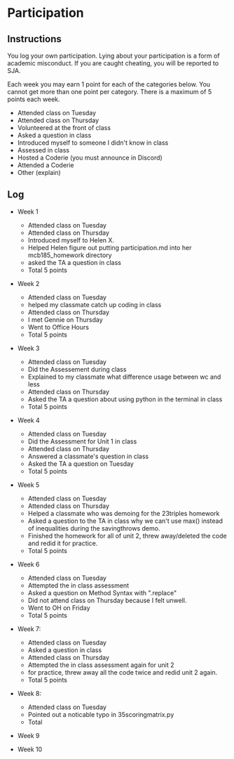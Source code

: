 Participation
=============

## Instructions ##

You log your own participation. Lying about your participation is a form of
academic misconduct. If you are caught cheating, you will be reported to SJA.

Each week you may earn 1 point for each of the categories below. You cannot get
more than one point per category. There is a maximum of 5 points each week.

+ Attended class on Tuesday
+ Attended class on Thursday
+ Volunteered at the front of class
+ Asked a question in class
+ Introduced myself to someone I didn't know in class
+ Assessed in class
+ Hosted a Coderie (you must announce in Discord)
+ Attended a Coderie
+ Other (explain)

## Log ##

- Week 1
	+ Attended class on Tuesday 
	+ Attended class on Thursday 
	+ Introduced myself to Helen X.
	+ Helped Helen figure out putting participation.md into her mcb185_homework directory
	+ asked the TA a question in class 
	+ Total 5 points

- Week 2
	+ Attended class on Tuesday 
	+ helped my classmate catch up coding in class
	+ Attended class on Thursday 
	+ I met Gennie on Thursday 
	+ Went to Office Hours 
	+ Total 5 points 
	
- Week 3
	+ Attended class on Tuesday 
	+ Did the Assessement during class 
	+ Explained to my classmate what difference usage between wc and less 
	+ Attended class on Thursday 
	+ Asked the TA a question about using python in the terminal in class 
	+ Total 5 points 
	
- Week 4
	+ Attended class on Tuesday 
	+ Did the Assessment for Unit 1 in class 
	+ Attended class on Thursday 
	+ Answered a classmate's question in class 
	+ Asked the TA a question on Tuesday
	+ Total 5 points 
- Week 5
	+ Attended class on Tuesday 
	+ Attended class on Thursday 
	+ Helped a classmate who was demoing for the 23triples homework 
	+ Asked a question to the TA in class why we can't use max() instead of inequalities during the savingthrows demo. 
	+ Finished the homework for all of unit 2, threw away/deleted the code and redid it for practice. 
	+ Total 5 points 
	
- Week 6
	+ Attended class on Tuesday 
	+ Attempted the in class assessment 
	+ Asked a question on Method Syntax with ".replace" 
	+ Did not attend class on Thursday because I felt unwell. 
	+ Went to OH on Friday
	+ Total 5 points 
- Week 7: 
	+ Attended class on Tuesday 
	+ Asked a question in class 
	+ Attended class on Thursday 
	+ Attempted the in class assessment again for unit 2
	+ for practice, threw away all the code twice and redid unit 2 again.
	+ Total 5 points 
- Week 8: 
	+ Attended class on Tuesday 
	+ Pointed out a noticable typo in 35scoringmatrix.py 
	+ Total 
- Week 9
- Week 10
